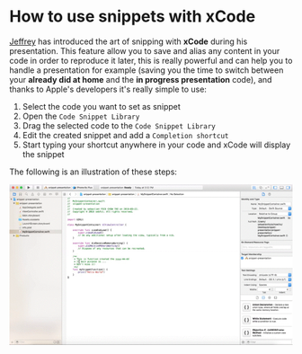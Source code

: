 # How to use snippets with xCode

[Jeffrey](http://www.meetup.com/Winnipeg-iOS-Developers/members/52765062/) has introduced the art of snipping with **xCode** during his presentation. This feature allow you to save and alias any content in your code in order to reproduce it later, this is really powerful and can help you to handle a presentation for example (saving you the time to switch between your **already did at home** and the **in progress presentation** code), and thanks to Apple's developers it's really simple to use:

1. Select the code you want to set as snippet
2. Open the `Code Snippet Library`
3. Drag the selected code to the `Code Snippet Library`
4. Edit the created snippet and add a `Completion shortcut`
5. Start typing your shortcut anywhere in your code and xCode will display the snippet

The following is an illustration of these steps:

![illustration7](../illustrations/illustration7.gif)